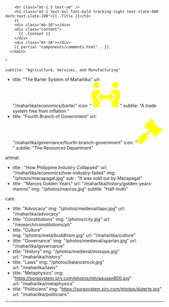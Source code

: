        <br class="mt-1.5 text-sm" />
        <h1 class="mt-2 text-4xl font-bold tracking-tight text-slate-900 dark:text-slate-100">{{ .Title }}</h1>
        zz
        <div class="mb-16"></div>
        <div class="content">
          {{ .Content }}
        </div>
        <div class="mt-16"></div>
        {{ partial "components/comments.html" . }}
      </main>



<!--   bannermain: "/lapu.jpg"
  content : "An advocacy to change the name, culture, and socio-economics of the Philippines into Maharlika"
  posttitle: "Three Pillars of Maharlika"  


tricon1:
  title : "Natural Morals Instead of Religion"
  heading : "Virtue instead of Blind Belief"
  sub : "Common interest and fellow feeling instead of Selfish-interest and ego"
  icon : "/icons/sun.png"
  items:  

artsup:
  - title : "What is Ma-i?"
    url: "/research/chau-ju-kua/chun-fan-chi/40-maharlika" 
    img: "/maps/luzondark.jpg"
    subtile: "The Chinese name for the Kingdom of Manila"
  - title : "Proposed Marhalikan Flag"
    url: "/maharlika/advocacy/maharlika-flag"
    img: "/graphics/flag.png"
    sub : "Still has three stars and a sun"  


triconmat:
  - title: "Natural Industries in Maharlika"
    url: "/maharlika/economics/natural-industries"
    icon : "<svg xmlns='http://www.w3.org/2000/svg' viewBox='0 0 512 512' height='80px' fill='yellow'><!-- Font Awesome Free 5.15.1 by @fontawesome - https://fontawesome.com License - https://fontawesome.com/license/free (Icons: CC BY 4.0, Fonts: SIL OFL 1.1, Code: MIT License) --><path d='M192 208c0-17.67-14.33-32-32-32h-16c-35.35 0-64 28.65-64 64v48c0 35.35 28.65 64 64 64h16c17.67 0 32-14.33 32-32V208zm176 144c35.35 0 64-28.65 64-64v-48c0-35.35-28.65-64-64-64h-16c-17.67 0-32 14.33-32 32v112c0 17.67 14.33 32 32 32h16zM256 0C113.18 0 4.58 118.83 0 256v16c0 8.84 7.16 16 16 16h16c8.84 0 16-7.16 16-16v-16c0-114.69 93.31-208 208-208s208 93.31 208 208h-.12c.08 2.43.12 165.72.12 165.72 0 23.35-18.93 42.28-42.28 42.28H320c0-26.51-21.49-48-48-48h-32c-26.51 0-48 21.49-48 48s21.49 48 48 48h181.72c49.86 0 90.28-40.42 90.28-90.28V256C507.42 118.83 398.82 0 256 0z'/></svg>"
    subtile: "Agriculture, Services, and Manufacturing"
  - title: "The Barter System of Maharlika"
    url: "/maharlika/economics/barter"
    icon: "<svg xmlns='http://www.w3.org/2000/svg' viewBox='0 0 576 512' fill='yellow' height='80px'><!-- Font Awesome Free 5.15.1 by @fontawesome - https://fontawesome.com License - https://fontawesome.com/license/free (Icons: CC BY 4.0, Fonts: SIL OFL 1.1, Code: MIT License) --><path d='M96,128A64,64,0,1,0,32,64,64,64,0,0,0,96,128Zm0,176.08a44.11,44.11,0,0,1,13.64-32L181.77,204c1.65-1.55,3.77-2.31,5.61-3.57A63.91,63.91,0,0,0,128,160H64A64,64,0,0,0,0,224v96a32,32,0,0,0,32,32V480a32,32,0,0,0,32,32h64a32,32,0,0,0,32-32V383.61l-50.36-47.53A44.08,44.08,0,0,1,96,304.08ZM480,128a64,64,0,1,0-64-64A64,64,0,0,0,480,128Zm32,32H448a63.91,63.91,0,0,0-59.38,40.42c1.84,1.27,4,2,5.62,3.59l72.12,68.06a44.37,44.37,0,0,1,0,64L416,383.62V480a32,32,0,0,0,32,32h64a32,32,0,0,0,32-32V352a32,32,0,0,0,32-32V224A64,64,0,0,0,512,160ZM444.4,295.34l-72.12-68.06A12,12,0,0,0,352,236v36H224V236a12,12,0,0,0-20.28-8.73L131.6,295.34a12.4,12.4,0,0,0,0,17.47l72.12,68.07A12,12,0,0,0,224,372.14V336H352v36.14a12,12,0,0,0,20.28,8.74l72.12-68.07A12.4,12.4,0,0,0,444.4,295.34Z'/></svg>"
    subtile: "A trade system free from inflation "
  - title: "Fourth Branch of Government"
    url: "/maharlika/governance/fourth-branch-government"
    icon: "<svg xmlns='http://www.w3.org/2000/svg' viewBox='0 0 512 512' fill='yellow' height='80px'><!-- Font Awesome Free 5.15.1 by @fontawesome - https://fontawesome.com License - https://fontawesome.com/license/free (Icons: CC BY 4.0, Fonts: SIL OFL 1.1, Code: MIT License) --><path d='M504.971 199.362l-22.627-22.627c-9.373-9.373-24.569-9.373-33.941 0l-5.657 5.657L329.608 69.255l5.657-5.657c9.373-9.373 9.373-24.569 0-33.941L312.638 7.029c-9.373-9.373-24.569-9.373-33.941 0L154.246 131.48c-9.373 9.373-9.373 24.569 0 33.941l22.627 22.627c9.373 9.373 24.569 9.373 33.941 0l5.657-5.657 39.598 39.598-81.04 81.04-5.657-5.657c-12.497-12.497-32.758-12.497-45.255 0L9.373 412.118c-12.497 12.497-12.497 32.758 0 45.255l45.255 45.255c12.497 12.497 32.758 12.497 45.255 0l114.745-114.745c12.497-12.497 12.497-32.758 0-45.255l-5.657-5.657 81.04-81.04 39.598 39.598-5.657 5.657c-9.373 9.373-9.373 24.569 0 33.941l22.627 22.627c9.373 9.373 24.569 9.373 33.941 0l124.451-124.451c9.372-9.372 9.372-24.568 0-33.941z'/></svg>"
    subtile: "The Resources Department"


artmat:
  - title : "How Philippine Industry Collapsed"
    url: "/maharlika/economics/how-industry-failed" 
    img: "/photos/macapagal.jpg"
    sub : "It was sold out by Macapagal"
  - title : "Marcos Golden Years"
    url: "/maharlika/history/golden-years-marcos"
    img: "/photos/marcos.jpg"
    subtile: "Half-truth"


cats:
  - title: "Advocacy"
    img: "/photos/medieval/lapu.jpg"
    url: "/maharlika/advocacy"   
  - title: "Constitutions"
    img: "/photos/city.jpg"
    url: "/research/constitutions/ph"
  - title: "Culture"    
    img: "/photos/meta/buddhism.jpg"
    url: "/maharlika/culture"    
  - title: "Governance"
    img: "/photos/medieval/spartan.jpg"
    url: "/maharlika/governance"        
  - title: "History"
    img: "/photos/medieval/mosque.jpg"      
    url: "/maharlika/history"    
  - title: "Laws"
    img: "/photos/balancerock.jpg"      
    url: "/maharlika/laws"        
  - title: "Metaphysics"
    img: "https://sorasystem.sirv.com/photos/mh/agusan800.jpg"      
    url: "/maharlika/metaphysics"
  - title: "Politicians"
    img: "https://sorasystem.sirv.com/photos/duterte.jpg"      
    url: "/maharlika/politicians"        
---
